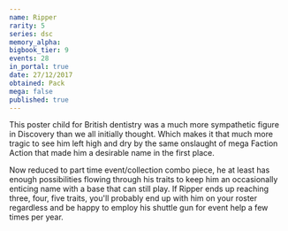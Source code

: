 ```yaml
---
name: Ripper
rarity: 5
series: dsc
memory_alpha:
bigbook_tier: 9
events: 28
in_portal: true
date: 27/12/2017
obtained: Pack
mega: false
published: true
---
```


This poster child for British dentistry was a much more sympathetic figure in Discovery than we all initially thought. Which makes it that much more tragic to see him left high and dry by the same onslaught of mega Faction Action that made him a desirable name in the first place.

Now reduced to part time event/collection combo piece, he at least has enough possibilities flowing through his traits to keep him an occasionally enticing name with a base that can still play. If Ripper ends up reaching three, four, five traits, you'll probably end up with him on your roster regardless and be happy to employ his shuttle gun for event help a few times per year.
